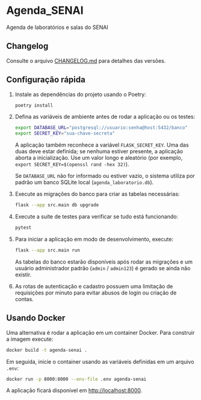 # Agenda_SENAI
Agenda de laboratórios e salas do SENAI

## Changelog
Consulte o arquivo [CHANGELOG.md](CHANGELOG.md) para detalhes das versões.

## Configuração rápida

1. Instale as dependências do projeto usando o Poetry:

   ```bash
   poetry install
   ```

2. Defina as variáveis de ambiente antes de rodar a aplicação ou os testes:

   ```bash
   export DATABASE_URL="postgresql://usuario:senha@host:5432/banco"
   export SECRET_KEY="sua-chave-secreta"
   ```

   A aplicação também reconhece a variável `FLASK_SECRET_KEY`. Uma das duas deve estar definida; se nenhuma estiver presente, a aplicação aborta a inicialização. Use um valor longo e aleatório (por exemplo, `export SECRET_KEY=$(openssl rand -hex 32)`).

   Se `DATABASE_URL` não for informado ou estiver vazio, o sistema utiliza por padrão um banco SQLite local (`agenda_laboratorio.db`).

3. Execute as migrações do banco para criar as tabelas necessárias:

   ```bash
   flask --app src.main db upgrade
   ```

4. Execute a suíte de testes para verificar se tudo está funcionando:

   ```bash
   pytest
   ```

5. Para iniciar a aplicação em modo de desenvolvimento, execute:

   ```bash
   flask --app src.main run
   ```

   As tabelas do banco estarão disponíveis após rodar as migrações e um
   usuário administrador padrão (`admin` / `admin123`) é gerado se ainda não existir.

6. As rotas de autenticação e cadastro possuem uma limitação de
   requisições por minuto para evitar abusos de login ou criação de contas.

## Usando Docker

Uma alternativa é rodar a aplicação em um container Docker. Para construir a imagem execute:

```bash
docker build -t agenda-senai .
```

Em seguida, inicie o container usando as variáveis definidas em um arquivo `.env`:

```bash
docker run -p 8000:8000 --env-file .env agenda-senai
```

A aplicação ficará disponível em [http://localhost:8000](http://localhost:8000).
